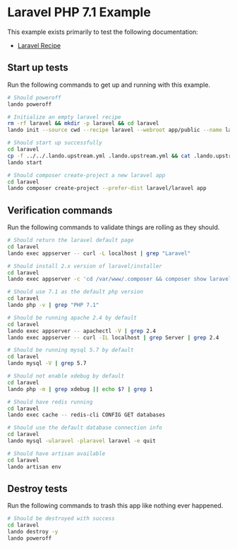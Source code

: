 # Laravel PHP 7.1 Example

This example exists primarily to test the following documentation:

* [Laravel Recipe](https://docs.devwithlando.io/tutorials/laravel.html)

## Start up tests

Run the following commands to get up and running with this example.

```bash
# Should poweroff
lando poweroff

# Initialize an empty laravel recipe
rm -rf laravel && mkdir -p laravel && cd laravel
lando init --source cwd --recipe laravel --webroot app/public --name lando-laravel --option cache=redis --option php='7.1' --option composer_version='1-latest'

# Should start up successfully
cd laravel
cp -f ../../.lando.upstream.yml .lando.upstream.yml && cat .lando.upstream.yml
lando start

# Should composer create-project a new laravel app
cd laravel
lando composer create-project --prefer-dist laravel/laravel app
```

## Verification commands

Run the following commands to validate things are rolling as they should.

```bash
# Should return the laravel default page
cd laravel
lando exec appserver -- curl -L localhost | grep "Laravel"

# Should install 2.x version of laravel/installer
cd laravel
lando exec appserver -c 'cd /var/www/.composer && composer show laravel/installer' | grep 'v2.'

# Should use 7.1 as the default php version
cd laravel
lando php -v | grep "PHP 7.1"

# Should be running apache 2.4 by default
cd laravel
lando exec appserver -- apachectl -V | grep 2.4
lando exec appserver -- curl -IL localhost | grep Server | grep 2.4

# Should be running mysql 5.7 by default
cd laravel
lando mysql -V | grep 5.7

# Should not enable xdebug by default
cd laravel
lando php -m | grep xdebug || echo $? | grep 1

# Should have redis running
cd laravel
lando exec cache -- redis-cli CONFIG GET databases

# Should use the default database connection info
cd laravel
lando mysql -ularavel -plaravel laravel -e quit

# Should have artisan available
cd laravel
lando artisan env
```

## Destroy tests

Run the following commands to trash this app like nothing ever happened.

```bash
# Should be destroyed with success
cd laravel
lando destroy -y
lando poweroff
```
